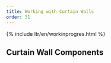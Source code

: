 ```yaml
---
title: Working with Curtain Walls
order: 31
---
```


{% include ltr/en/workinprogres.html %}

## Curtain Wall Components